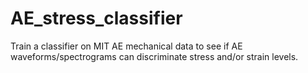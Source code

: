 AE_stress_classifier
==============================

Train a classifier on MIT AE mechanical data to see if AE waveforms/spectrograms can discriminate stress and/or strain levels.

